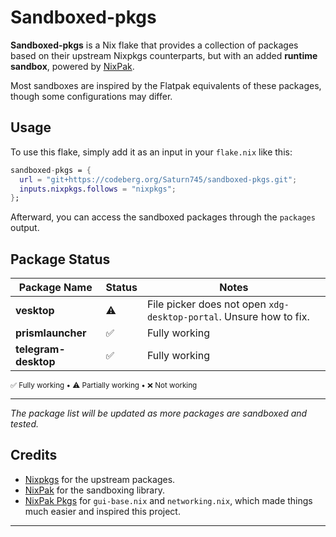# Sandboxed-pkgs

**Sandboxed-pkgs** is a Nix flake that provides a collection of packages based
on their upstream Nixpkgs counterparts, but with an added **runtime sandbox**,
powered by [NixPak](https://github.com/nixpak/nixpak).

Most sandboxes are inspired by the Flatpak equivalents of these packages, though
some configurations may differ.

## Usage

To use this flake, simply add it as an input in your `flake.nix` like this:

```nix
sandboxed-pkgs = {
  url = "git+https://codeberg.org/Saturn745/sandboxed-pkgs.git";
  inputs.nixpkgs.follows = "nixpkgs";
};
```

Afterward, you can access the sandboxed packages through the `packages` output.

## Package Status

| Package Name         | Status | Notes                                                              |
| -------------------- | ------ | ------------------------------------------------------------------ |
| **vesktop**          | ⚠️     | File picker does not open `xdg-desktop-portal`. Unsure how to fix. |
| **prismlauncher**    | ✅     | Fully working                                                      |
| **telegram-desktop** | ✅     | Fully working                                                      |

<small>✅ Fully working • ⚠️ Partially working • ❌ Not working</small>

---

_The package list will be updated as more packages are sandboxed and tested._

## Credits

- [Nixpkgs](https://github.com/nixos/nixpkgs) for the upstream packages.
- [NixPak](https://github.com/nixpak/nixpak) for the sandboxing library.
- [NixPak Pkgs](https://github.com/nixpak/pkgs) for `gui-base.nix` and
  `networking.nix`, which made things much easier and inspired this project.

---
